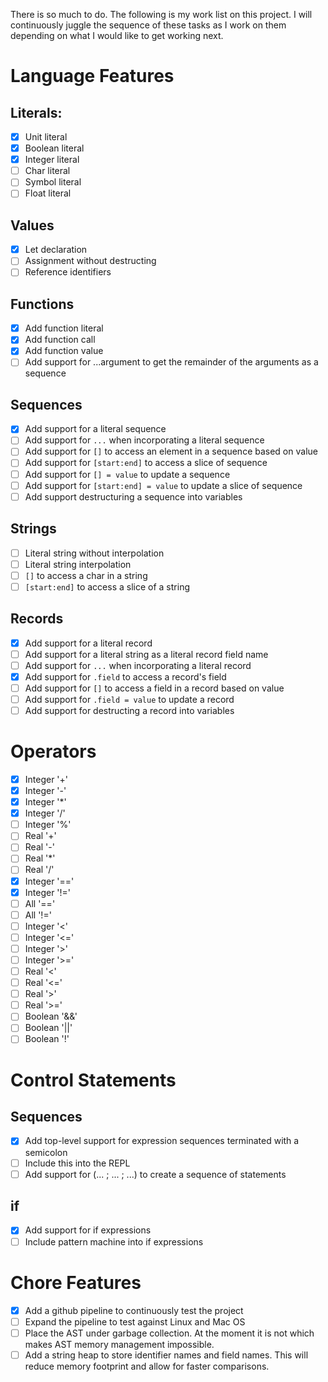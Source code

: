 There is so much to do.  The following is my work list on this project.  I will continuously juggle the sequence of these tasks as I work on them depending on what I would like to get working next.

# Language Features

## Literals:

- [X] Unit literal
- [X] Boolean literal
- [X] Integer literal
- [ ] Char literal
- [ ] Symbol literal
- [ ] Float literal

## Values

- [X] Let declaration
- [ ] Assignment without destructing
- [ ] Reference identifiers

## Functions

- [X] Add function literal
- [X] Add function call
- [X] Add function value
- [ ] Add support for ...argument to get the remainder of the arguments as a sequence

## Sequences

- [X] Add support for a literal sequence
- [ ] Add support for `...` when incorporating a literal sequence
- [ ] Add support for `[]` to access an element in a sequence based on value
- [ ] Add support for `[start:end]` to access a slice of sequence
- [ ] Add support for `[] = value` to update a sequence
- [ ] Add support for `[start:end] = value` to update a slice of sequence
- [ ] Add support destructuring a sequence into variables

## Strings

- [ ] Literal string without interpolation
- [ ] Literal string interpolation
- [ ] `[]` to access a char in a string
- [ ] `[start:end]` to access a slice of a string

## Records

- [X] Add support for a literal record
- [ ] Add support for a literal string as a literal record field name
- [ ] Add support for `...` when incorporating a literal record
- [X] Add support for `.field` to access a record's field
- [ ] Add support for `[]` to access a field in a record based on value
- [ ] Add support for `.field = value` to update a record
- [ ] Add support for destructing a record into variables

# Operators

- [X] Integer '+'
- [X] Integer '-'
- [X] Integer '*'
- [X] Integer '/'
- [ ] Integer '%'
- [ ] Real '+'
- [ ] Real '-'
- [ ] Real '*'
- [ ] Real '/'
- [X] Integer '=='
- [X] Integer '!='
- [ ] All '=='
- [ ] All '!='
- [ ] Integer '<'
- [ ] Integer '<='
- [ ] Integer '>'
- [ ] Integer '>='
- [ ] Real '<'
- [ ] Real '<='
- [ ] Real '>'
- [ ] Real '>='
- [ ] Boolean '&&'
- [ ] Boolean '||'
- [ ] Boolean '!'

# Control Statements

## Sequences

- [X] Add top-level support for expression sequences terminated with a semicolon
- [ ] Include this into the REPL
- [ ] Add support for (... ; ... ; ...) to create a sequence of statements 

## if

- [X] Add support for if expressions
- [ ] Include pattern machine into if expressions

# Chore Features

- [X] Add a github pipeline to continuously test the project
- [ ] Expand the pipeline to test against Linux and Mac OS
- [ ] Place the AST under garbage collection.  At the moment it is not which makes AST memory management impossible.
- [ ] Add a string heap to store identifier names and field names.  This will reduce memory footprint and allow for faster comparisons.
